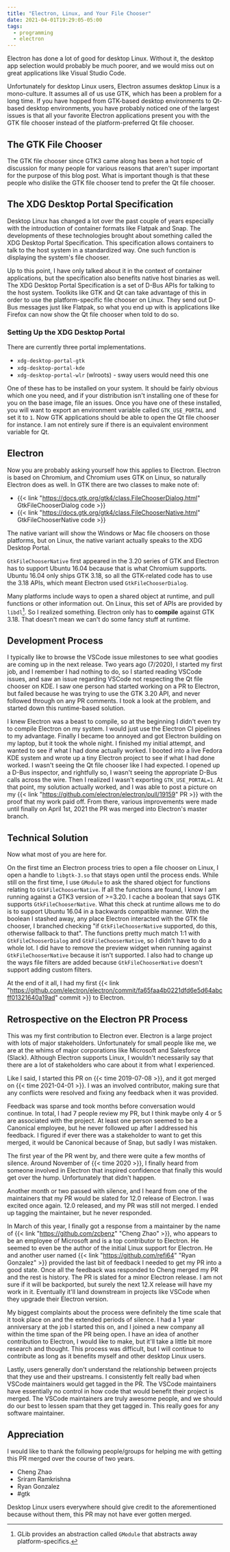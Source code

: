 ```yaml
---
title: "Electron, Linux, and Your File Chooser"
date: 2021-04-01T19:29:05-05:00
tags:
  - programming
  - electron
---
```


Electron has done a lot of good for desktop Linux. Without it, the desktop app
selection would probably be much poorer, and we would miss out on great
applications like Visual Studio Code.

<!--more-->

Unfortunately for desktop Linux users, Electron assumes desktop Linux is a
mono-culture. It assumes all of us use GTK, which has been a problem for a long
time. If you have hopped from GTK-based desktop environments to Qt-based desktop
environments, you have probably noticed one of the largest issues is that all
your favorite Electron applications present you with the GTK file chooser
instead of the platform-preferred Qt file chooser.

## The GTK File Chooser

The GTK file chooser since GTK3 came along has been a hot topic of discussion
for many people for various reasons that aren't super important for the purpose
of this blog post. What is important though is that these people who dislike the
GTK file chooser tend to prefer the Qt file chooser.

## The XDG Desktop Portal Specification

Desktop Linux has changed a lot over the past couple of years especially with
the introduction of container formats like Flatpak and Snap. The developments of
these technologies brought about something called the XDG Desktop Portal
Specification. This specification allows containers to talk to the host system
in a standardized way. One such function is displaying the system's file
chooser.

Up to this point, I have only talked about it in the context of container
applications, but the specification also benefits native host binaries as well.
The XDG Desktop Portal Specification is a set of D-Bus APIs for talking to the
host system. Toolkits like GTK and Qt can take advantage of this in order to use
the platform-specific file chooser on Linux. They send out D-Bus messages just
like Flatpak, so what you end up with is applications like Firefox can now show
the Qt file chooser when told to do so.

### Setting Up the XDG Desktop Portal

There are currently three portal implementations.

- `xdg-desktop-portal-gtk`
- `xdg-desktop-portal-kde`
- `xdg-desktop-portal-wlr` (wlroots) - sway users would need this one

One of these has to be installed on your system. It should be fairly obvious
which one you need, and if your distribution isn't installing one of these for
you on the base image, file an issues. Once you have one of these installed, you
will want to export an environment variable called `GTK_USE_PORTAL` and set it
to `1`. Now GTK applications should be able to open the Qt file chooser for
instance. I am not entirely sure if there is an equivalent environment variable
for Qt.

## Electron

Now you are probably asking yourself how this applies to Electron. Electron is
based on Chromium, and Chromium uses GTK on Linux, so naturally Electron does as
well. In GTK there are two classes to make note of:

- {{< link "https://docs.gtk.org/gtk4/class.FileChooserDialog.html" GtkFileChooserDialog code >}}
- {{< link "https://docs.gtk.org/gtk4/class.FileChooserNative.html" GtkFileChooserNative code >}}

The native variant will show the Windows or Mac file choosers on those
platforms, but on Linux, the native variant actually speaks to the XDG Desktop
Portal.

`GtkFileChooserNative` first appeared in the 3.20 series of GTK and Electron has
to support Ubuntu 16.04 because that is what Chromium supports. Ubuntu 16.04
only ships GTK 3.18, so all the GTK-related code has to use the 3.18 APIs, which
meant Electron used `GtkFileChooserDialog`.

Many platforms include ways to open a shared object at runtime, and pull
functions or other information out. On Linux, this set of APIs are provided by
`libdl`[^2]. So I realized something. Electron only has to **compile** against
GTK 3.18. That doesn't mean we can't do some fancy stuff at runtime.

## Development Process

I typically like to browse the VSCode issue milestones to see what goodies are
coming up in the next release. Two years ago (7/2020), I started my first job,
and I remember I had nothing to do, so I started reading VSCode issues, and saw
an issue regarding VSCode not respecting the Qt file chooser on KDE. I saw one
person had started working on a PR to Electron, but failed because he was trying
to use the GTK 3.20 API, and never followed through on any PR comments. I took a
look at the problem, and started down this runtime-based solution.

I knew Electron was a beast to compile, so at the beginning I didn't even try to
compile Electron on my system. I would just use the Electron CI pipelines to my
advantage. Finally I became too annoyed and got Electron building on my laptop,
but it took the whole night. I finished my initial attempt, and wanted to see if
what I had done actually worked. I booted into a live Fedora KDE system and
wrote up a tiny Electron project to see if what I had done worked. I wasn't
seeing the Qt file chooser like I had expected. I opened up a D-Bus inspector,
and rightfully so, I wasn't seeing the appropriate D-Bus calls across the wire.
Then I realized I wasn't exporting `GTK_USE_PORTAL=1`. At that point, my
solution actually worked, and I was able to post a picture on my
{{< link "https://github.com/electron/electron/pull/19159" PR >}} with the proof
that my work paid off. From there, various improvements were made until finally
on April 1st, 2021 the PR was merged into Electron's master branch.

## Technical Solution

Now what most of you are here for.

On the first time an Electron process tries to open a file chooser on Linux, I
open a handle to `libgtk-3.so` that stays open until the process ends. While
still on the first time, I use `GModule` to ask the shared object for functions
relating to `GtkFileChooserNative`. If all the functions are found, I know I am
running against a GTK3 version of >=3.20. I cache a boolean that says GTK
supports `GtkFileChooserNative`. What this check at runtime allows me to do is
to support Ubuntu 16.04 in a backwards compatible manner. With the boolean I
stashed away, any place Electron interacted with the GTK file chooser, I
branched checking "if `GtkFileChooserNative` supported, do this, otherwise
fallback to that". The functions pretty much match 1:1 with
`GtkFileChooserDialog` and `GtkFileChooserNative`, so I didn't have to do a
whole lot. I did have to remove the preview widget when running against
`GtkFileChooserNative` because it isn't supported. I also had to change up the
ways file filters are added because `GtkFileChooserNative` doesn't support
adding custom filters.

At the end of it all, I had my first
{{< link "https://github.com/electron/electron/commit/fa65faa4b0221dfd6e5d64abcff01321640a19ad" commit >}}
to Electron.

## Retrospective on the Electron PR Process

This was my first contribution to Electron ever. Electron is a large project
with lots of major stakeholders. Unfortunately for small people like me, we are
at the whims of major corporations like Microsoft and Salesforce (Slack).
Although Electron supports Linux, I wouldn't necessarily say that there are a
lot of stakeholders who care about it from what I experienced.

Like I said, I started this PR on {{< time 2019-07-08 >}}, and it got merged on
{{< time 2021-04-01 >}}. I was an involved contributor, making sure that any
conflicts were resolved and fixing any feedback when it was provided.

Feedback was sparse and took months before conversation would continue. In
total, I had 7 people review my PR, but I think maybe only 4 or 5 are associated
with the project. At least one person seemed to be a Canonical employee, but he
never followed up after I addressed his feedback. I figured if ever there was a
stakeholder to want to get this merged, it would be Canonical because of Snap,
but sadly I was mistaken.

The first year of the PR went by, and there were quite a few months of silence.
Around November of {{< time 2020 >}}, I finally heard from someone involved in
Electron that inspired confidence that finally this would get over the hump.
Unfortunately that didn't happen.

Another month or two passed with silence, and I heard from one of the
maintainers that my PR would be slated for 12.0 release of Electron. I was
excited once again. 12.0 released, and my PR was still not merged. I ended up
tagging the maintainer, but he never responded.

In March of this year, I finally got a response from a maintainer by the name of
{{< link "https://github.com/zcbenz" "Cheng Zhao" >}}, who appears to be an
employee of Microsoft and is a top contributor to Electron. He seemed to even be
the author of the initial Linux support for Electron. He and another user named
{{< link "https://github.com/refi64" "Ryan Gonzalez" >}} provided the last bit
of feedback I needed to get my PR into a good state. Once all the feedback was
responded to Cheng merged my PR and the rest is history. The PR is slated for a
minor Electron release. I am not sure if it will be backported, but surely the
next 12.X release will have my work in it. Eventually it'll land downstream in
projects like VSCode when they upgrade their Electron version.

My biggest complaints about the process were definitely the time scale that it
took place on and the extended periods of silence. I had a 1 year anniversary at
the job I started this on, and I joined a new company all within the time span
of the PR being open. I have an idea of another contribution to Electron, I
would like to make, but it'll take a little bit more research and thought. This
process was difficult, but I will continue to contribute as long as it benefits
myself and other desktop Linux users.

Lastly, users generally don't understand the relationship between projects that
they use and their upstreams. I consistently felt really bad when VSCode
maintainers would get tagged in the PR. The VSCode maintainers have essentially
no control in how code that would benefit their project is merged. The VSCode
maintainers are truly awesome people, and we should do our best to lessen spam
that they get tagged in. This really goes for any software maintainer.

## Appreciation

I would like to thank the following people/groups for helping me with getting
this PR merged over the course of two years.

- Cheng Zhao
- Sriram Ramkrishna
- Ryan Gonzalez
- #gtk

Desktop Linux users everywhere should give credit to the aforementioned because
without them, this PR may not have ever gotten merged.

[^1]:
    If you are using an application that doesn't use `GtkFileChooserNative`, it
    could be worth opening a dialogue with the maintainer to better support
    alternative platforms.

[^2]:
    GLib provides an abstraction called `GModule` that abstracts away
    platform-specifics.
